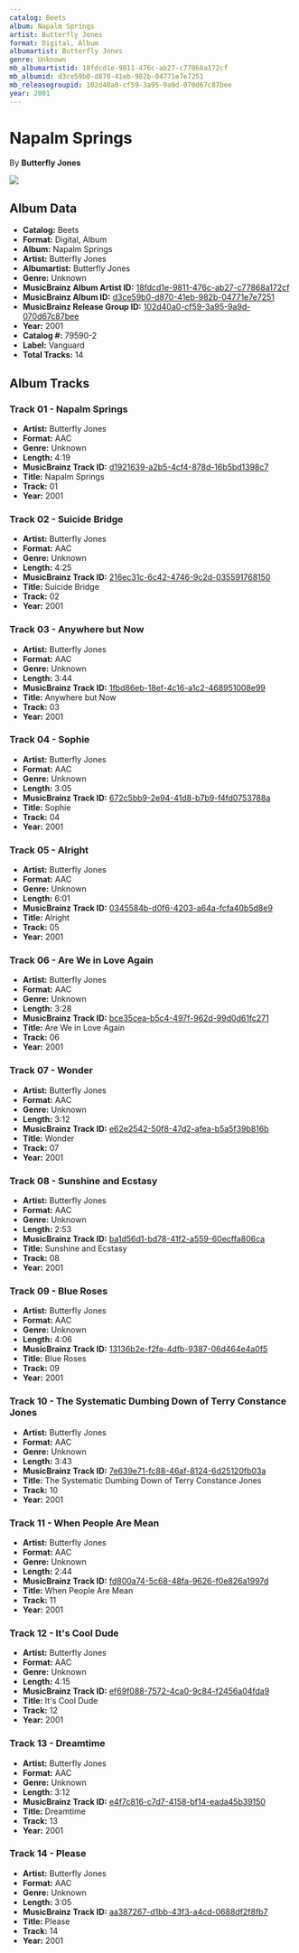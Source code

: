 ```yaml
---
catalog: Beets
album: Napalm Springs
artist: Butterfly Jones
format: Digital, Album
albumartist: Butterfly Jones
genre: Unknown
mb_albumartistid: 18fdcd1e-9811-476c-ab27-c77868a172cf
mb_albumid: d3ce59b0-d870-41eb-982b-04771e7e7251
mb_releasegroupid: 102d40a0-cf59-3a95-9a9d-070d67c87bee
year: 2001
---
```


# Napalm Springs

By **Butterfly Jones**

![](../../assets/beetscovers/Butterfly_Jones-Napalm_Springs.jpg)

## Album Data

- **Catalog:** Beets
- **Format:** Digital, Album
- **Album:** Napalm Springs
- **Artist:** Butterfly Jones
- **Albumartist:** Butterfly Jones
- **Genre:** Unknown
- **MusicBrainz Album Artist ID:** [18fdcd1e-9811-476c-ab27-c77868a172cf](https://musicbrainz.org/artist/18fdcd1e-9811-476c-ab27-c77868a172cf)
- **MusicBrainz Album ID:** [d3ce59b0-d870-41eb-982b-04771e7e7251](https://musicbrainz.org/release/d3ce59b0-d870-41eb-982b-04771e7e7251)
- **MusicBrainz Release Group ID:** [102d40a0-cf59-3a95-9a9d-070d67c87bee](https://musicbrainz.org/release-group/102d40a0-cf59-3a95-9a9d-070d67c87bee)
- **Year:** 2001
- **Catalog #:** 79590-2
- **Label:** Vanguard
- **Total Tracks:** 14

## Album Tracks

### Track 01 - Napalm Springs

- **Artist:** Butterfly Jones
- **Format:** AAC
- **Genre:** Unknown
- **Length:** 4:19
- **MusicBrainz Track ID:** [d1921639-a2b5-4cf4-878d-16b5bd1398c7](https://musicbrainz.org/recording/d1921639-a2b5-4cf4-878d-16b5bd1398c7)
- **Title:** Napalm Springs
- **Track:** 01
- **Year:** 2001

### Track 02 - Suicide Bridge

- **Artist:** Butterfly Jones
- **Format:** AAC
- **Genre:** Unknown
- **Length:** 4:25
- **MusicBrainz Track ID:** [216ec31c-6c42-4746-9c2d-035591768150](https://musicbrainz.org/recording/216ec31c-6c42-4746-9c2d-035591768150)
- **Title:** Suicide Bridge
- **Track:** 02
- **Year:** 2001

### Track 03 - Anywhere but Now

- **Artist:** Butterfly Jones
- **Format:** AAC
- **Genre:** Unknown
- **Length:** 3:44
- **MusicBrainz Track ID:** [1fbd86eb-18ef-4c16-a1c2-468951008e99](https://musicbrainz.org/recording/1fbd86eb-18ef-4c16-a1c2-468951008e99)
- **Title:** Anywhere but Now
- **Track:** 03
- **Year:** 2001

### Track 04 - Sophie

- **Artist:** Butterfly Jones
- **Format:** AAC
- **Genre:** Unknown
- **Length:** 3:05
- **MusicBrainz Track ID:** [672c5bb9-2e94-41d8-b7b9-f4fd0753788a](https://musicbrainz.org/recording/672c5bb9-2e94-41d8-b7b9-f4fd0753788a)
- **Title:** Sophie
- **Track:** 04
- **Year:** 2001

### Track 05 - Alright

- **Artist:** Butterfly Jones
- **Format:** AAC
- **Genre:** Unknown
- **Length:** 6:01
- **MusicBrainz Track ID:** [0345584b-d0f6-4203-a64a-fcfa40b5d8e9](https://musicbrainz.org/recording/0345584b-d0f6-4203-a64a-fcfa40b5d8e9)
- **Title:** Alright
- **Track:** 05
- **Year:** 2001

### Track 06 - Are We in Love Again

- **Artist:** Butterfly Jones
- **Format:** AAC
- **Genre:** Unknown
- **Length:** 3:28
- **MusicBrainz Track ID:** [bce35cea-b5c4-497f-962d-99d0d61fc271](https://musicbrainz.org/recording/bce35cea-b5c4-497f-962d-99d0d61fc271)
- **Title:** Are We in Love Again
- **Track:** 06
- **Year:** 2001

### Track 07 - Wonder

- **Artist:** Butterfly Jones
- **Format:** AAC
- **Genre:** Unknown
- **Length:** 3:12
- **MusicBrainz Track ID:** [e62e2542-50f8-47d2-afea-b5a5f39b816b](https://musicbrainz.org/recording/e62e2542-50f8-47d2-afea-b5a5f39b816b)
- **Title:** Wonder
- **Track:** 07
- **Year:** 2001

### Track 08 - Sunshine and Ecstasy

- **Artist:** Butterfly Jones
- **Format:** AAC
- **Genre:** Unknown
- **Length:** 2:53
- **MusicBrainz Track ID:** [ba1d56d1-bd78-41f2-a559-60ecffa806ca](https://musicbrainz.org/recording/ba1d56d1-bd78-41f2-a559-60ecffa806ca)
- **Title:** Sunshine and Ecstasy
- **Track:** 08
- **Year:** 2001

### Track 09 - Blue Roses

- **Artist:** Butterfly Jones
- **Format:** AAC
- **Genre:** Unknown
- **Length:** 4:06
- **MusicBrainz Track ID:** [13136b2e-f2fa-4dfb-9387-06d464e4a0f5](https://musicbrainz.org/recording/13136b2e-f2fa-4dfb-9387-06d464e4a0f5)
- **Title:** Blue Roses
- **Track:** 09
- **Year:** 2001

### Track 10 - The Systematic Dumbing Down of Terry Constance Jones

- **Artist:** Butterfly Jones
- **Format:** AAC
- **Genre:** Unknown
- **Length:** 3:43
- **MusicBrainz Track ID:** [7e639e71-fc88-46af-8124-6d25120fb03a](https://musicbrainz.org/recording/7e639e71-fc88-46af-8124-6d25120fb03a)
- **Title:** The Systematic Dumbing Down of Terry Constance Jones
- **Track:** 10
- **Year:** 2001

### Track 11 - When People Are Mean

- **Artist:** Butterfly Jones
- **Format:** AAC
- **Genre:** Unknown
- **Length:** 2:44
- **MusicBrainz Track ID:** [fd800a74-5c68-48fa-9626-f0e826a1997d](https://musicbrainz.org/recording/fd800a74-5c68-48fa-9626-f0e826a1997d)
- **Title:** When People Are Mean
- **Track:** 11
- **Year:** 2001

### Track 12 - It's Cool Dude

- **Artist:** Butterfly Jones
- **Format:** AAC
- **Genre:** Unknown
- **Length:** 4:15
- **MusicBrainz Track ID:** [ef69f088-7572-4ca0-9c84-f2456a04fda9](https://musicbrainz.org/recording/ef69f088-7572-4ca0-9c84-f2456a04fda9)
- **Title:** It's Cool Dude
- **Track:** 12
- **Year:** 2001

### Track 13 - Dreamtime

- **Artist:** Butterfly Jones
- **Format:** AAC
- **Genre:** Unknown
- **Length:** 3:12
- **MusicBrainz Track ID:** [e4f7c816-c7d7-4158-bf14-eada45b39150](https://musicbrainz.org/recording/e4f7c816-c7d7-4158-bf14-eada45b39150)
- **Title:** Dreamtime
- **Track:** 13
- **Year:** 2001

### Track 14 - Please

- **Artist:** Butterfly Jones
- **Format:** AAC
- **Genre:** Unknown
- **Length:** 3:05
- **MusicBrainz Track ID:** [aa387267-d1bb-43f3-a4cd-0688df2f8fb7](https://musicbrainz.org/recording/aa387267-d1bb-43f3-a4cd-0688df2f8fb7)
- **Title:** Please
- **Track:** 14
- **Year:** 2001

